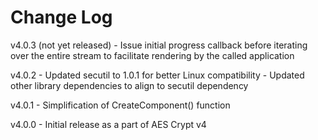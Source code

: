 # Change Log

v4.0.3 (not yet released)
    - Issue initial progress callback before iterating over the entire stream
      to facilitate rendering by the called application

v4.0.2
    - Updated secutil to 1.0.1 for better Linux compatibility
    - Updated other library dependencies to align to secutil dependency

v4.0.1
    - Simplification of CreateComponent() function

v4.0.0
    - Initial release as a part of AES Crypt v4
